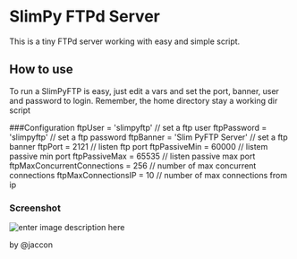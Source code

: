 # SlimPy FTPd Server
This is a tiny FTPd server working with easy and simple script.

## How to use
To run a SlimPyFTP is easy, just edit a vars and set the port, banner, user and password to login.
Remember, the home directory stay a working dir script

###Configuration
ftpUser = 'slimpyftp' // set a ftp user
ftpPassword = 'slimpyftp' // set a ftp password
ftpBanner = 'Slim PyFTP Server' // set a ftp banner
ftpPort = 2121 // listen ftp port
ftpPassiveMin = 60000 // listem passive min port
ftpPassiveMax = 65535 // listen passive max port
ftpMaxConcurrentConnections = 256 // number of max concurrent connections 
ftpMaxConnectionsIP = 10 // number of max connections from ip

### Screenshot
![enter image description here](http://jaccon.com.br/wp-content/uploads/2019/10/Captura-de-Tela-2019-10-25-às-01.27.48.png)


by @jaccon

